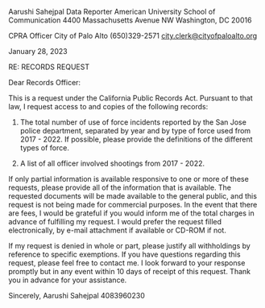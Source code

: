 Aarushi Sahejpal
Data Reporter
American University School of Communication
4400 Massachusetts Avenue NW
Washington, DC 20016


CPRA Officer
City of Palo Alto
(650)329-2571
city.clerk@cityofpaloalto.org

January 28, 2023


RE: RECORDS REQUEST


Dear Records Officer:


This is a request under the California Public Records Act. Pursuant to that law, I request access to and copies
of the following records:

1. The total number of use of force incidents reported by the San Jose police department, separated
by year and by type of force used from 2017 - 2022. If possible, please provide the definitions of the different types of force.

2. A list of all officer involved shootings from 2017 - 2022. 

If only partial information is available responsive to one or more of these requests, please provide all
of the information that is available. The requested documents will be made available to the general public,
and this request is not being made for commercial purposes. In the event that there are fees, I would be
grateful if you would inform me of the total charges in advance of fulfilling my request. I would prefer the
request filled electronically, by e-mail attachment if available or CD-ROM if not.


If my request is denied in whole or part, please justify all withholdings by reference to specific exemptions.
If you have questions regarding this request, please feel free to contact me. I look forward to your response
promptly but in any event within 10 days of receipt of this request.
Thank you in advance for your assistance.

Sincerely,
Aarushi Sahejpal
4083960230
